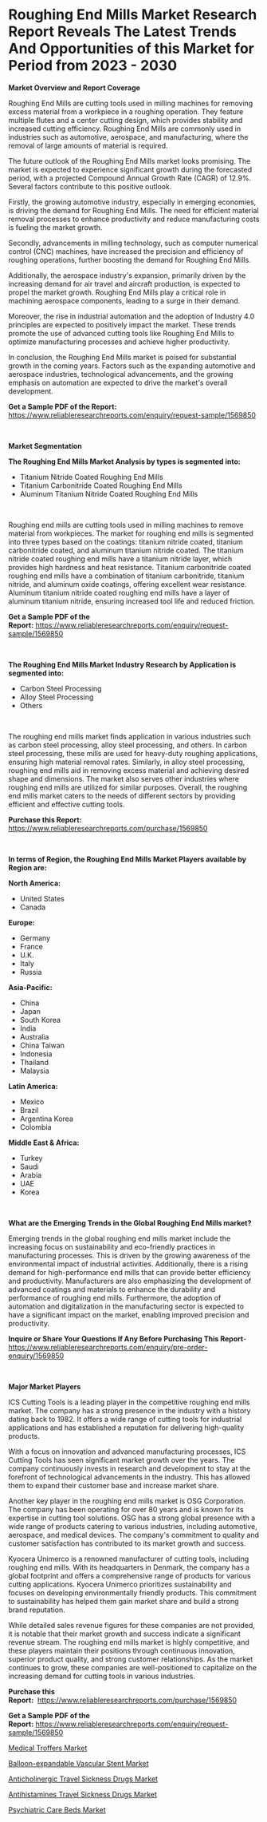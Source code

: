 <p><h1>Roughing End Mills Market Research Report Reveals The Latest Trends And Opportunities of this Market for Period from 2023 - 2030</h1></p><p><strong>Market Overview and Report Coverage</strong></p>
<p><p>Roughing End Mills are cutting tools used in milling machines for removing excess material from a workpiece in a roughing operation. They feature multiple flutes and a center cutting design, which provides stability and increased cutting efficiency. Roughing End Mills are commonly used in industries such as automotive, aerospace, and manufacturing, where the removal of large amounts of material is required.</p><p>The future outlook of the Roughing End Mills market looks promising. The market is expected to experience significant growth during the forecasted period, with a projected Compound Annual Growth Rate (CAGR) of 12.9%. Several factors contribute to this positive outlook. </p><p>Firstly, the growing automotive industry, especially in emerging economies, is driving the demand for Roughing End Mills. The need for efficient material removal processes to enhance productivity and reduce manufacturing costs is fueling the market growth.</p><p>Secondly, advancements in milling technology, such as computer numerical control (CNC) machines, have increased the precision and efficiency of roughing operations, further boosting the demand for Roughing End Mills.</p><p>Additionally, the aerospace industry's expansion, primarily driven by the increasing demand for air travel and aircraft production, is expected to propel the market growth. Roughing End Mills play a critical role in machining aerospace components, leading to a surge in their demand.</p><p>Moreover, the rise in industrial automation and the adoption of Industry 4.0 principles are expected to positively impact the market. These trends promote the use of advanced cutting tools like Roughing End Mills to optimize manufacturing processes and achieve higher productivity.</p><p>In conclusion, the Roughing End Mills market is poised for substantial growth in the coming years. Factors such as the expanding automotive and aerospace industries, technological advancements, and the growing emphasis on automation are expected to drive the market's overall development.</p></p>
<p><strong>Get a Sample PDF of the Report:</strong> <a href="https://www.reliableresearchreports.com/enquiry/request-sample/1569850">https://www.reliableresearchreports.com/enquiry/request-sample/1569850</a></p>
<p>&nbsp;</p>
<p><strong>Market Segmentation</strong></p>
<p><strong>The Roughing End Mills Market Analysis by types is segmented into:</strong></p>
<p><ul><li>Titanium Nitride Coated Roughing End Mills</li><li>Titanium Carbonitride Coated Roughing End Mills</li><li>Aluminum Titanium Nitride Coated Roughing End Mills</li></ul></p>
<p>&nbsp;</p>
<p><p>Roughing end mills are cutting tools used in milling machines to remove material from workpieces. The market for roughing end mills is segmented into three types based on the coatings: titanium nitride coated, titanium carbonitride coated, and aluminum titanium nitride coated. The titanium nitride coated roughing end mills have a titanium nitride layer, which provides high hardness and heat resistance. Titanium carbonitride coated roughing end mills have a combination of titanium carbonitride, titanium nitride, and aluminum oxide coatings, offering excellent wear resistance. Aluminum titanium nitride coated roughing end mills have a layer of aluminum titanium nitride, ensuring increased tool life and reduced friction.</p></p>
<p><strong>Get a Sample PDF of the Report:</strong>&nbsp;<a href="https://www.reliableresearchreports.com/enquiry/request-sample/1569850">https://www.reliableresearchreports.com/enquiry/request-sample/1569850</a></p>
<p>&nbsp;</p>
<p><strong>The Roughing End Mills Market Industry Research by Application is segmented into:</strong></p>
<p><ul><li>Carbon Steel Processing</li><li>Alloy Steel Processing</li><li>Others</li></ul></p>
<p>&nbsp;</p>
<p><p>The roughing end mills market finds application in various industries such as carbon steel processing, alloy steel processing, and others. In carbon steel processing, these mills are used for heavy-duty roughing applications, ensuring high material removal rates. Similarly, in alloy steel processing, roughing end mills aid in removing excess material and achieving desired shape and dimensions. The market also serves other industries where roughing end mills are utilized for similar purposes. Overall, the roughing end mills market caters to the needs of different sectors by providing efficient and effective cutting tools.</p></p>
<p><strong>Purchase this Report:</strong>&nbsp; <a href="https://www.reliableresearchreports.com/purchase/1569850">https://www.reliableresearchreports.com/purchase/1569850</a></p>
<p>&nbsp;</p>
<p><strong>In terms of Region, the Roughing End Mills Market Players available by Region are:</strong></p>
<p>
    <p> <strong> North America: </strong>
        <ul>
            <li>United States</li>
            <li>Canada</li>
        </ul>
        </p> 
    <p> <strong> Europe: </strong>
        <ul>
            <li>Germany</li>
            <li>France</li>
            <li>U.K.</li>
            <li>Italy</li>
            <li>Russia</li>
        </ul>
        </p> 
    <p> <strong> Asia-Pacific: </strong>
        <ul>
            <li>China</li>
            <li>Japan</li>
            <li>South Korea</li>
            <li>India</li>
            <li>Australia</li>
            <li>China Taiwan</li>
            <li>Indonesia</li>
            <li>Thailand</li>
            <li>Malaysia</li>
        </ul>
        </p> 
    <p> <strong> Latin America: </strong>
        <ul>
            <li>Mexico</li>
            <li>Brazil</li>
            <li>Argentina Korea</li>
            <li>Colombia</li>
        </ul>
        </p> 
    <p> <strong> Middle East & Africa: </strong>
        <ul>
            <li>Turkey</li>
            <li>Saudi</li>
            <li>Arabia</li>
            <li>UAE</li>
            <li>Korea</li>
        </ul>
    </p>
    </p>
<p>&nbsp;</p>
<p><strong>What are the Emerging Trends in the Global Roughing End Mills market?</strong></p>
<p><p>Emerging trends in the global roughing end mills market include the increasing focus on sustainability and eco-friendly practices in manufacturing processes. This is driven by the growing awareness of the environmental impact of industrial activities. Additionally, there is a rising demand for high-performance end mills that can provide better efficiency and productivity. Manufacturers are also emphasizing the development of advanced coatings and materials to enhance the durability and performance of roughing end mills. Furthermore, the adoption of automation and digitalization in the manufacturing sector is expected to have a significant impact on the market, enabling improved precision and productivity.</p></p>
<p><strong>Inquire or Share Your Questions If Any Before Purchasing This Report</strong>- <a href="https://www.reliableresearchreports.com/enquiry/pre-order-enquiry/1569850">https://www.reliableresearchreports.com/enquiry/pre-order-enquiry/1569850</a></p>
<p>&nbsp;</p>
<p><strong>Major Market Players</strong></p>
<p><p>ICS Cutting Tools is a leading player in the competitive roughing end mills market. The company has a strong presence in the industry with a history dating back to 1982. It offers a wide range of cutting tools for industrial applications and has established a reputation for delivering high-quality products.</p><p>With a focus on innovation and advanced manufacturing processes, ICS Cutting Tools has seen significant market growth over the years. The company continuously invests in research and development to stay at the forefront of technological advancements in the industry. This has allowed them to expand their customer base and increase market share.</p><p>Another key player in the roughing end mills market is OSG Corporation. The company has been operating for over 80 years and is known for its expertise in cutting tool solutions. OSG has a strong global presence with a wide range of products catering to various industries, including automotive, aerospace, and medical devices. The company's commitment to quality and customer satisfaction has contributed to its market growth and success.</p><p>Kyocera Unimerco is a renowned manufacturer of cutting tools, including roughing end mills. With its headquarters in Denmark, the company has a global footprint and offers a comprehensive range of products for various cutting applications. Kyocera Unimerco prioritizes sustainability and focuses on developing environmentally friendly products. This commitment to sustainability has helped them gain market share and build a strong brand reputation.</p><p>While detailed sales revenue figures for these companies are not provided, it is notable that their market growth and success indicate a significant revenue stream. The roughing end mills market is highly competitive, and these players maintain their positions through continuous innovation, superior product quality, and strong customer relationships. As the market continues to grow, these companies are well-positioned to capitalize on the increasing demand for cutting tools in various industries.</p></p>
<p><strong>Purchase this Report:</strong>&nbsp;&nbsp;<a href="https://www.reliableresearchreports.com/purchase/1569850">https://www.reliableresearchreports.com/purchase/1569850</a></p>
<p></p>
<p><strong>Get a Sample PDF of the Report:</strong>&nbsp;<a href="https://www.reliableresearchreports.com/enquiry/request-sample/1569850">https://www.reliableresearchreports.com/enquiry/request-sample/1569850</a></p>
<p><p><a href="https://www.linkedin.com/pulse/medical-troffers-market-insights-players-forecast-till-2030-ksbuc/">Medical Troffers Market</a></p><p><a href="https://www.linkedin.com/pulse/balloon-expandable-vascular-stent-market-research-report-provides-agxpc/">Balloon-expandable Vascular Stent Market</a></p><p><a href="https://medium.com/@debramedina73/anticholinergic-travel-sickness-drugs-market-analysis-its-cagr-market-segmentation-and-global-3365ba41b508">Anticholinergic Travel Sickness Drugs Market</a></p><p><a href="https://medium.com/@margaretlee84/antihistamines-travel-sickness-drugs-market-size-reveals-the-best-marketing-channels-in-global-e0b435f37cb2">Antihistamines Travel Sickness Drugs Market</a></p><p><a href="https://www.linkedin.com/pulse/psychiatric-care-beds-market-size-share-global-analysis-report-fffac/">Psychiatric Care Beds Market</a></p></p>